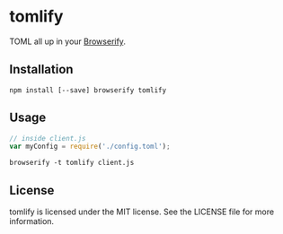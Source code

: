 tomlify
=======

TOML all up in your [Browserify](http://browserify.org/).

Installation
------------

```
npm install [--save] browserify tomlify
```

Usage
-----

```javascript
// inside client.js
var myConfig = require('./config.toml');
```

```
browserify -t tomlify client.js
```

License
-------

tomlify is licensed under the MIT license. See the LICENSE file for more information.
